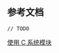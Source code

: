 ## 参考文档

    // TODO

[使用 C 系统模块](https://github.com/swiftlang/swift-package-manager/blob/main/Documentation/SystemModules.md)
